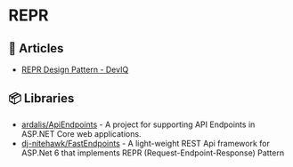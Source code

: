 # REPR

## 📕 Articles
 - [REPR Design Pattern - DevIQ](https://deviq.com/design-patterns/repr-design-pattern)
 
## 📦 Libraries
- [ardalis/ApiEndpoints](https://github.com/ardalis/ApiEndpoints) - A project for supporting API Endpoints in ASP.NET Core web applications.
- [dj-nitehawk/FastEndpoints](https://github.com/dj-nitehawk/FastEndpoints) - A light-weight REST Api framework for ASP.Net 6 that implements REPR (Request-Endpoint-Response) Pattern
